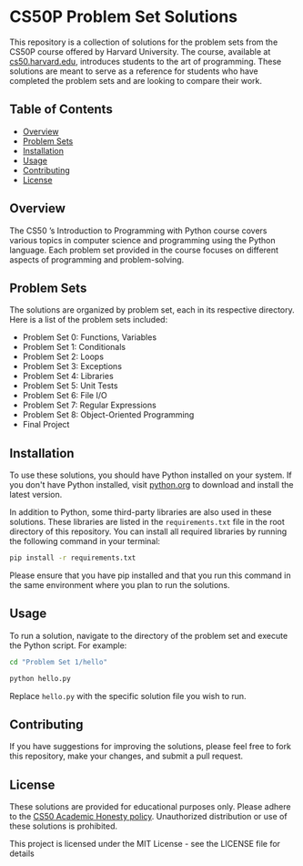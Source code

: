 # CS50P Problem Set Solutions

This repository is a collection of solutions for the problem sets from the CS50P course offered by Harvard University. The course, available at [cs50.harvard.edu](https://cs50.harvard.edu/), introduces students to the art of programming. These solutions are meant to serve as a reference for students who have completed the problem sets and are looking to compare their work.

## Table of Contents

- [Overview](#overview)
- [Problem Sets](#problem-sets)
- [Installation](#installation)
- [Usage](#usage)
- [Contributing](#contributing)
- [License](#license)

## Overview

The CS50 ’s Introduction to Programming with Python course covers various topics in computer science and programming using the Python language. Each problem set provided in the course focuses on different aspects of programming and problem-solving.

## Problem Sets

The solutions are organized by problem set, each in its respective directory. Here is a list of the problem sets included:

- Problem Set 0: Functions, Variables
- Problem Set 1: Conditionals
- Problem Set 2: Loops
- Problem Set 3: Exceptions
- Problem Set 4: Libraries
- Problem Set 5: Unit Tests
- Problem Set 6: File I/O
- Problem Set 7: Regular Expressions
- Problem Set 8: Object-Oriented Programming
- Final Project

## Installation

To use these solutions, you should have Python installed on your system. If you don't have Python installed, visit [python.org](https://www.python.org/) to download and install the latest version.

In addition to Python, some third-party libraries are also used in these solutions. These libraries are listed in the `requirements.txt` file in the root directory of this repository. You can install all required libraries by running the following command in your terminal:

``` bash
pip install -r requirements.txt
```

Please ensure that you have pip installed and that you run this command in the same environment where you plan to run the solutions.

## Usage

To run a solution, navigate to the directory of the problem set and execute the Python script. For example:

``` bash
cd "Problem Set 1/hello" 

python hello.py
```

Replace `hello.py` with the specific solution file you wish to run.

## Contributing

If you have suggestions for improving the solutions, please feel free to fork this repository, make your changes, and submit a pull request.

## License

These solutions are provided for educational purposes only. Please adhere to the [CS50 Academic Honesty policy](https://cs50.harvard.edu/college/2021/fall/syllabus/#academic-honesty). Unauthorized distribution or use of these solutions is prohibited.

This project is licensed under the MIT License - see the LICENSE file for details
